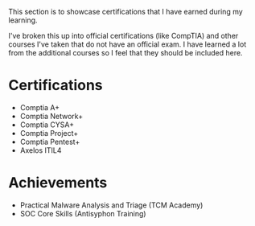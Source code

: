 This section is to showcase certifications that I have earned during my learning. 

I've broken this up into official certifications (like CompTIA) and other courses I've taken that do not have an official exam. I have learned a lot from the additional courses so I feel that they should be included here.

# Certifications

- Comptia A+
- Comptia Network+
- Comptia CYSA+
- Comptia Project+
- Comptia Pentest+
- Axelos ITIL4

# Achievements

- Practical Malware Analysis and Triage (TCM Academy)
- SOC Core Skills (Antisyphon Training)
